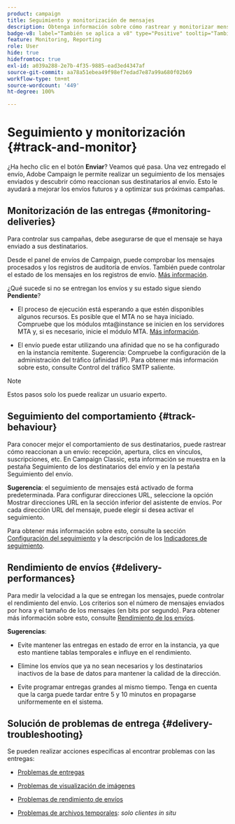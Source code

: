```yaml
---
product: campaign
title: Seguimiento y monitorización de mensajes
description: Obtenga información sobre cómo rastrear y monitorizar mensajes
badge-v8: label="También se aplica a v8" type="Positive" tooltip="También se aplica a Campaign v8"
feature: Monitoring, Reporting
role: User
hide: true
hidefromtoc: true
exl-id: a039a288-2e7b-4f35-9885-ead3ed4347af
source-git-commit: aa78a51ebea49f98ef7edad7e87a99a680f02b69
workflow-type: tm+mt
source-wordcount: '449'
ht-degree: 100%

---
```


# Seguimiento y monitorización {#track-and-monitor}

¿Ha hecho clic en el botón **Enviar**? Veamos qué pasa. Una vez entregado el envío, Adobe Campaign le permite realizar un seguimiento de los mensajes enviados y descubrir cómo reaccionan sus destinatarios al envío. Esto le ayudará a mejorar los envíos futuros y a optimizar sus próximas campañas.

## Monitorización de las entregas {#monitoring-deliveries}

Para controlar sus campañas, debe asegurarse de que el mensaje se haya enviado a sus destinatarios.

Desde el panel de envíos de Campaign, puede comprobar los mensajes procesados y los registros de auditoría de envíos.
También puede controlar el estado de los mensajes en los registros de envío. [Más información](about-delivery-monitoring.md).

¿Qué sucede si no se entregan los envíos y su estado sigue siendo **Pendiente**?

* El proceso de ejecución está esperando a que estén disponibles algunos recursos. Es posible que el MTA no se haya iniciado.
Compruebe que los módulos mta@instance se inicien en los servidores MTA y, si es necesario, inicie el módulo MTA. [Más información](../../production/using/administration.md).

* El envío puede estar utilizando una afinidad que no se ha configurado en la instancia remitente.
Sugerencia: Compruebe la configuración de la administración del tráfico (afinidad IP). Para obtener más información sobre esto, consulte Control del tráfico SMTP saliente.

>[!NOTE]
>
>Estos pasos solo los puede realizar un usuario experto.

## Seguimiento del comportamiento {#track-behaviour}

Para conocer mejor el comportamiento de sus destinatarios, puede rastrear cómo reaccionan a un envío: recepción, apertura, clics en vínculos, suscripciones, etc. En Campaign Classic, esta información se muestra en la pestaña Seguimiento de los destinatarios del envío y en la pestaña Seguimiento del envío.

**Sugerencia**: el seguimiento de mensajes está activado de forma predeterminada. Para configurar direcciones URL, seleccione la opción Mostrar direcciones URL en la sección inferior del asistente de envíos. Por cada dirección URL del mensaje, puede elegir si desea activar el seguimiento.

Para obtener más información sobre esto, consulte la sección [Configuración del seguimiento](how-to-configure-tracked-links.md) y la descripción de los [Indicadores de seguimiento](../../reporting/using/delivery-reports.md#tracking-indicators).

## Rendimiento de envíos {#delivery-performances}

Para medir la velocidad a la que se entregan los mensajes, puede controlar el rendimiento del envío. Los criterios son el número de mensajes enviados por hora y el tamaño de los mensajes (en bits por segundo). Para obtener más información sobre esto, consulte [Rendimiento de los envíos](../../reporting/using/global-reports.md#delivery-throughput).

**Sugerencias**:

* Evite mantener las entregas en estado de error en la instancia, ya que esto mantiene tablas temporales e influye en el rendimiento.

* Elimine los envíos que ya no sean necesarios y los destinatarios inactivos de la base de datos para mantener la calidad de la dirección.

* Evite programar entregas grandes al mismo tiempo. Tenga en cuenta que la carga puede tardar entre 5 y 10 minutos en propagarse uniformemente en el sistema.

## Solución de problemas de entrega {#delivery-troubleshooting}

Se pueden realizar acciones específicas al encontrar problemas con las entregas:

* [Problemas de entregas](../../production/using/performance-and-throughput-issues.md#deliverability_issues)

* [Problemas de visualización de imágenes](../../production/using/image-display-issues.md)

* [Problemas de rendimiento de envíos](delivery-performances.md)

* [Problemas de archivos temporales](../../production/using/temporary-files.md): *solo clientes in situ*
